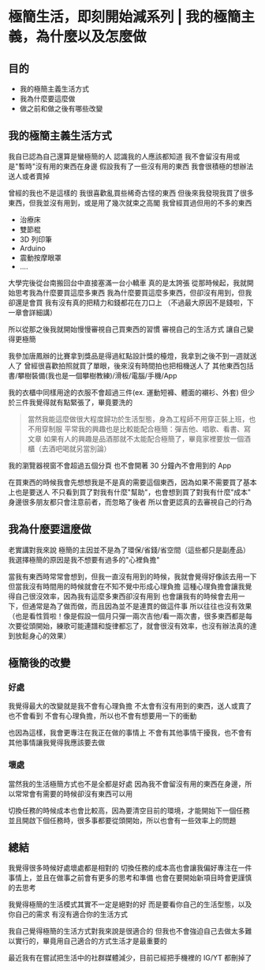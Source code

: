 # 極簡生活，即刻開始減系列 | 我的極簡主義，為什麼以及怎麼做 

## 目的
- 我的極簡主義生活方式
- 我為什麼要這麼做
- 做之前和做之後有哪些改變

## 我的極簡主義生活方式

我自已認為自己還算是蠻極簡的人
認識我的人應該都知道
我不會留沒有用或是"暫時"沒有用的東西在身邊
假設我有了一些沒有用的東西
我會很積極的想辦法送人或者賣掉

曾經的我也不是這樣的
我很喜歡亂買些稀奇古怪的東西
但後來我發現我買了很多東西，但我並沒有用到，或是用了幾次就束之高閣
我曾經買過但用的不多的東西
- 治療床
- 雙節棍
- 3D 列印筆
- Arduino
- 震動按摩眼罩
- ....

大學完後從台南搬回台中直接塞滿一台小轎車
真的是太誇張
從那時候起，我就開始思考我為什麼要買這麼多東西
我為什麼要買這麼多東西，但卻沒有用到，但我卻還是會買
我有沒有真的把精力和錢都花在刀口上
（不過最大原因不是錢啦，下一章會詳細講）

所以從那之後我就開始慢慢審視自己買東西的習慣
審視自己的生活方式
讓自己變得更極簡

我參加唐鳳辦的比賽拿到獎品是得過紅點設計獎的檯燈，我拿到之後不到一週就送人了
曾經很喜歡拍照就買了單眼，後來沒有時間拍也把相機送人了
其他東西包括書/攀樹裝備(我也是一個攀樹教練)/滑板/電腦/手機/App

我的衣櫃中同樣用途的衣服不會超過三件(ex. 運動短褲、體面的襯衫、外套)
但少於三件我覺得就有點緊張了，畢竟要洗的

> 當然我能這麼做很大程度歸功於生活型態，身為工程師不用穿正裝上班，也不用穿制服
> 平常我的興趣也是比較能配合極簡：彈吉他、唱歌、看書、寫文章
> 如果有人的興趣是品酒那就不太能配合極簡了，畢竟家裡要放一個酒櫃（去酒吧喝就另當別論）

我的瀏覽器視窗不會超過五個分頁
也不會開著 30 分鐘內不會用到的 App

在買東西的時候我會先想想我是不是真的需要這個東西，因為如果不需要買了基本上也是要送人
不只看到買了對我有什麼"幫助"，也會想到買了對我有什麼"成本"
身邊很多朋友都只會注意前者，而忽略了後者
所以會更認真的去審視自己的行為

## 我為什麼要這麼做

老實講對我來說
極簡的主因並不是為了環保/省錢/省空間（這些都只是副產品）
我選擇極簡的原因是我不想要有過多的"心裡負擔"

當我有東西時常常會想到，但我一直沒有用到的時候，我就會覺得好像該去用一下
但當我沒有時間用的時候就會在不知不覺中形成心理負擔
這種心理負擔會讓我覺得自己很沒效率，因為我有這麼多東西卻沒有用到
也會讓我有的時候會去用一下，但通常是為了做而做，而且因為並不是連貫的做這件事
所以往往也沒有效果
（也是看性質啦！像是假設一個月只彈一兩次吉他/看一兩次書，很多東西都是每次要從頭開始，練歌可能連譜和旋律都忘了，就會很沒有效率，也沒有辦法真的達到放鬆身心的效果）

## 極簡後的改變

### 好處
我覺得最大的改變就是我不會有心理負擔
不太會有沒有用到的東西，送人或賣了也不會看到
不會有心理負擔，所以也不會有想要用一下的衝動

也因為這樣，我會更專注在我正在做的事情上
不會有其他事情干擾我，也不會有其他事情讓我覺得我應該要去做

### 壞處
當然我的生活極簡方式也不是全都是好處
因為我不會留沒有用的東西在身邊，所以常常會有需要的時候卻沒有東西可以用

切換任務的時候成本也會比較高，因為要清空目前的環境，才能開始下一個任務
並且開啟下個任務時，很多事都要從頭開始，所以也會有一些效率上的問題

## 總結
我覺得很多時候好處壞處都是相對的
切換任務的成本高也會讓我偏好專注在一件事情上，並且在做事之前會有更多的思考和準備
也會在要開始新項目時會更謹慎的去思考

我覺得極簡的生活模式其實不一定是絕對的好
而是要看你自己的生活型態，以及你自己的需求
有沒有適合你的生活方式

我自己覺得極簡的生活方式對我來說是很適合的
但我也不會強迫自己去做太多難以實行的，畢竟用自己適合的方式生活才是最重要的

最近我有在嘗試把生活中的社群媒體減少，目前已經把手機裡的 IG/YT 都刪掉了

